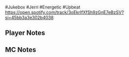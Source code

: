#Jukebox #Jerri #Energetic #Upbeat
https://open.spotify.com/track/3oEkrIfXfSh9zGnE7eBzSV?si=45bb3a3e302b4038
## Player Notes
## MC Notes